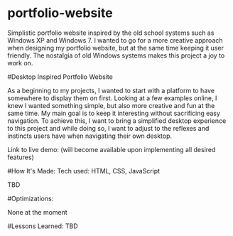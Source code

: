 # portfolio-website
Simplistic portfolio website inspired by the old school systems such as Windows XP and Windows 7. I wanted to go for a more creative approach when designing my portfolio website, but at the same time keeping it user friendly. The nostalgia of old Windows systems makes this project a joy to work on.


#Desktop Inspired Portfolio Website

As a beginning to my projects, I wanted to start with a platform to have somewhere to display them on first. Looking at a few examples online, I knew I wanted something simple, but also more creative and fun at the same time. My main goal is to keep it interesting without sacrificing easy navigation. To achieve this, I want to bring a simplified desktop experience to this project and while doing so, I want to adjust to the reflexes and instincts users have when navigating their own desktop.

Link to live demo: (will become available upon implementing all desired features)

#How It's Made: Tech used: HTML, CSS, JavaScript

TBD

#Optimizations:

None at the moment

#Lessons Learned: TBD
